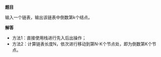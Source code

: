 **题目**

输入一个链表，输出该链表中倒数第k个结点。

**解答**

- 方法1：直接使用栈进行先入后出操作；
- 方法2：计算链表长度N，依次进行移动到第N-K个节点处，即为倒数第K个节点。